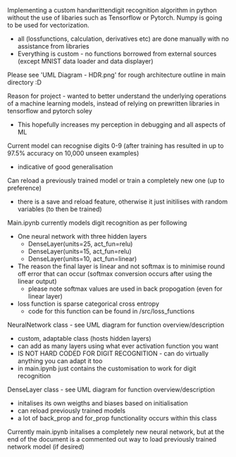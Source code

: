 Implementing a custom handwrittendigit recognition algorithm in python without the use of libaries such as Tensorflow or Pytorch. Numpy is going to be used for vectorization.
- all (lossfunctions, calculation, derivatives etc) are done manually with no assistance from libraries 
- Everything is custom - no functions borrowed from external sources (except MNIST data loader and data displayer)

Please see 'UML Diagram - HDR.png' for rough architecture outline in main directory :D

Reason for project - wanted to better understand the underlying operations of a machine learning models, instead of relying on prewritten libraries in tensorflow and pytorch soley
- This hopefully increases my perception in debugging and all aspects of ML

Current model can recognise digits 0-9 (after training has resulted in up to 97.5% accuracy on 10,000 unseen examples)
- indicative of good generalisation

Can reload a previously trained model or train a completely new one (up to preference)
- there is a save and reload feature, otherwise it just initilises with random variables (to then be trained)

Main.ipynb currently models digit recognition as per following
- One neural network with three hidden layers
    - DenseLayer(units=25, act_fun=relu)
    - DenseLayer(units=15, act_fun=relu)
    - DenseLayer(units=10, act_fun=linear)
- The reason the final layer is linear and not softmax is to minimise round off error that can occur (softmax conversion occurs after using the linear output)
    - please note softmax values are used in back propogation (even for linear layer)
- loss function is sparse categorical cross entropy 
    - code for this function can be found in /src/loss_functions

NeuralNetwork class - see UML diagram for function overview/description
- custom, adaptable class (hosts hidden layers)
- can add as many layers using what ever activation function you want
- IS NOT HARD CODED FOR DIGIT RECOGNITION - can do virtually anything you can adapt it too
- in main.ipynb just contains the customisation to work for digit recognition

DenseLayer class - see UML diagram for function overview/description
- initalises its own weigths and biases based on initialisation
- can reload previously trained models
- a lot of back_prop and for_prop functionality occurs within this class

Currently main.ipynb initalises a completely new neural network, but at the end of the document is a commented out way to load previously trained network model (if desired)

